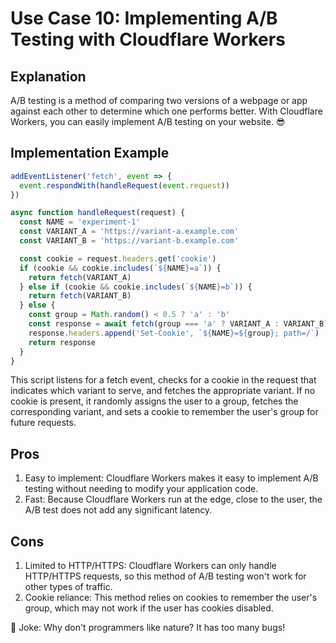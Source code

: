 # Use Case 10: Implementing A/B Testing with Cloudflare Workers

## Explanation

A/B testing is a method of comparing two versions of a webpage or app against each other to determine which one performs better. With Cloudflare Workers, you can easily implement A/B testing on your website. 😎

## Implementation Example

```javascript
addEventListener('fetch', event => {
  event.respondWith(handleRequest(event.request))
})

async function handleRequest(request) {
  const NAME = 'experiment-1'
  const VARIANT_A = 'https://variant-a.example.com'
  const VARIANT_B = 'https://variant-b.example.com'

  const cookie = request.headers.get('cookie')
  if (cookie && cookie.includes(`${NAME}=a`)) {
    return fetch(VARIANT_A)
  } else if (cookie && cookie.includes(`${NAME}=b`)) {
    return fetch(VARIANT_B)
  } else {
    const group = Math.random() < 0.5 ? 'a' : 'b'
    const response = await fetch(group === 'a' ? VARIANT_A : VARIANT_B)
    response.headers.append('Set-Cookie', `${NAME}=${group}; path=/`)
    return response
  }
}
```

This script listens for a fetch event, checks for a cookie in the request that indicates which variant to serve, and fetches the appropriate variant. If no cookie is present, it randomly assigns the user to a group, fetches the corresponding variant, and sets a cookie to remember the user's group for future requests.

## Pros

1. Easy to implement: Cloudflare Workers makes it easy to implement A/B testing without needing to modify your application code.
2. Fast: Because Cloudflare Workers run at the edge, close to the user, the A/B test does not add any significant latency.

## Cons

1. Limited to HTTP/HTTPS: Cloudflare Workers can only handle HTTP/HTTPS requests, so this method of A/B testing won't work for other types of traffic.
2. Cookie reliance: This method relies on cookies to remember the user's group, which may not work if the user has cookies disabled.

🤣 Joke: Why don't programmers like nature? It has too many bugs!
